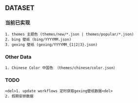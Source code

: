 
## DATASET

### 当前已实现
    1. themes 主题色 (themes/new/*.json | themes/popular/*.json)
    2. bing 壁纸 (bing/YYYYMM.json)
    3. gexing 壁纸 (gexing/YYYYMM_{1|2|3}.json)

### Other Data
    1. Chinese Color 中国色 （themes/chinese/color.json）


### TODO
    <del>1. update workflows 定时获取gexing壁纸数据<del>
    2. 假期安排数据 